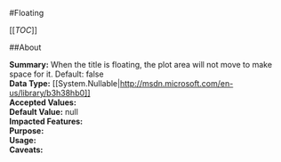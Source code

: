 #Floating

[[_TOC_]]

##About

**Summary:**  When the title is floating, the plot area will not move to make space for it. Default: false   
**Data Type:** [[System.Nullable|http://msdn.microsoft.com/en-us/library/b3h38hb0]]  
**Accepted Values:**   
**Default Value:** null  
**Impacted Features:**   
**Purpose:**   
**Usage:**   
**Caveats:**   

